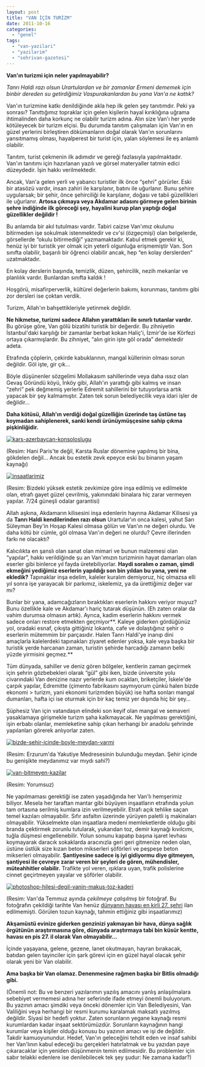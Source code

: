 ```yaml
---
layout: post
title: "VAN İÇİN TURİZM"
date: 2011-10-16
categories: 
  - "genel"
tags: 
  - "van-yazilari"
  - "yazilarim"
  - "sehrivan-gazetesi"
---
```


**Van'ın turizmi için neler yapılmayabilir?**

  

_Tanrı Haldi razı olsun Urartulardan ve bir zamanlar Ermeni dememek için binbir dereden su getirdiğimiz Vaspurakanlardan bu yana Van'a ne kattık?_

  

Van'ın turizmine katkı denildiğinde akla hep ilk gelen şey tanıtımdır. Peki ya sonrası? Tanıttığımız topraklar için gelen kişilerin hayal kırıklığına uğrama ihtimalinden daha korkunç ne olabilir turizm adına. Alın size Van'ı her yerde kötüleyecek bir turizm elçisi. Bu durumda tanıtım çalışmaları için Van'ın en güzel yerlerini birleştiren dökümanların doğal olarak Van'ın sorunlarını yansıtmamış olması, hayalperest bir turist için, yalan söylemesi ile eş anlamlı olabilir.

  

Tanıtım, turist çekmenin ilk adımıdır ve gereği fazlasıyla yapılmaktadır. Van'ın tanıtımı için hazırlanan yazılı ve görsel materyaller tatmin edici düzeydedir. İşin hakkı verilmektedir.

  

Ancak, Van'a gelen yerli ve yabancı turistler ilk önce “şehri” görürler. Eski bir atasözü vardır, insan zahiri ile karşılanır, batını ile uğurlanır. Bunu şehire uygularsak; bir şehir, önce şehirciliği ile karşılanır, doğası ve tabii güzellikleri ile uğurlanır. **Artosa çıkmaya veya Akdamar adasını görmeye gelen birinin şehre indiğinde ilk göreceği şey, hayalini kurup plan yaptığı doğal güzellikler değildir !**

  

Bu anlamda bir akıl tutulması vardır. Tabiri caizse Van'ımız okulunu bitirmeden işe sokulmak istenmektedir ve cv'si (özgeçmişi) olan belgelerde, görsellerde “okulu bitirmediği” yazmamaktadır. Kabul etmek gerekir ki, henüz iyi bir turistik yer olmak için yeterli olgunluğa erişmemiştir Van. Son sınıfta olabilir, başarılı bir öğrenci olabilir ancak, hep “en kolay derslerden” uzatmaktadır.

  

En kolay derslerin başında, temizlik, düzen, şehircilik, nezih mekanlar ve planlılık vardır. Bunlardan sınıfta kaldık !

  

Hoşgörü, misafirperverlik, kültürel değerlerin bakımı, korunması, tanıtımı gibi zor dersleri ise çoktan verdik.

  

Turizm, Allah'ın bahşettikleriyle yetinmek değildir.

  

**Ne hikmetse, turizmi sadece Allahın yarattıkları ile sınırlı tutanlar vardır.** Bu görüşe göre, Van gölü bizatihi turistik bir değerdir. Bu zihniyetin İstanbul'daki karşılığı bir zamanlar berbat kokan Haliç'i, İzmir'de ise Körfezi ortaya çıkarmışlardır. Bu zihniyet, “alın girin işte göl orada” demektedir adeta.

  

Etrafında çöplerin, çekirde kabuklarının, mangal küllerinin olması sorun değildir. Göl işte, gir çık…

  

Böyle düşünenler sözgelimi Mollakasım sahillerinde veya daha ıssız olan Gevaş Göründü köyü, İnköy gibi, Allah'ın yarattığı gibi kalmış ve insan “zehri” pek değmemiş yerlerle Edremit sahillerini bir tutuyorlarsa artık yapacak bir şey kalmamıştır. Zaten tek sorun belediyecilik veya idari işler de değildir…

  

**Daha kötüsü, Allah'ın verdiği doğal güzelliğin üzerinde taş üstüne taş koymadan sahiplenerek, sanki kendi ürünüymüşçesine sahip çıkma pişkinliğidir.**

  

[![](/images/kars-azerbaycan-konsoloslugu.jpg "kars-azerbaycan-konsoloslugu")](http://suatatan.wordpress.com/wp-content/uploads/2011/10/kars-azerbaycan-konsoloslugu.jpg)

  

(Resim: Hani Paris'te değil, Karsta Ruslar dönemine yapılmış bir bina, gökdelen değil… Ancak bu estetik zevk epeyce eski bu binanın yaşam kaynağı)

  

[![](/images/insaatlarimiz.jpg "insaatlarimiz")](http://suatatan.wordpress.com/wp-content/uploads/2011/10/insaatlarimiz.jpg)

  

(Resim: Bizdeki yüksek estetik zevkimize göre inşa edilmiş ve edilmekte olan, etrafı gayet güzel çevrilmiş, yakınındaki binalara hiç zarar vermeyen yapılar. 7/24 güneşli odalar garantisi)

  

Allah aşkına, Akdamarın kilisesini inşa edenlerin hayrına Akdamar Kilisesi ya da **Tanrı Haldi kendilerinden razı olsun** Urartular'ın onca kalesi, yahut Sarı Süleyman Bey'in Hoşap Kalesi olmasa gölün ve Van'ın ne değeri olurdu. Ve daha kötü bir cümle, göl olmasa Van'ın değeri ne olurdu? Çevre illerinden farkı ne olacaktı?

  

Kalıcılıkta en şanslı olan sanat olan mimari ve bunun malzemesi olan “yapılar”, hakkı verildiğinde şu an Van'ımızın turizminin hayat damarları olan eserler gibi binlerce yıl fayda üretebiliyorlar. **Haydi soralım o zaman, şimdi ekmeğini yediğimiz eserlerin yapıldığı son bin yıldan bu yana, yeni ne ekledik?** Tapınaklar inşa edelim, kaleler kuralım demiyoruz, hiç olmazsa elli yıl sonra işe yarayacak bir parkımız, iskelemiz, ya da ürettiğimiz değer var mı?

  

Bunlar bir yana, adamcağızların bıraktıkları eserlerin hakkını veriyor muyuz? Bunu özellikle kale ve Akdamar'ı hariç tutarak düşünün. (Eh zaten oralar da vahim durumsa olmasın artık). Ayrıca, kadim eserlerin hakkını vermek sadece onları restore etmekten geçmiyor**. Kaleye giderken gördüğünüz yol, oradaki esnaf, çıkışta gittiğiniz lokanta, cafe ve dolaştığınız şehir o eserlerin mütemmim bir parçasıdır. Halen Tanrı Haldi'ye inanıp dini amaçlarla kalelerdeki tapınakları ziyaret edenler yoksa, kale veya başka bir turistik yerde harcanan zaman, turistin şehirde harcadığı zamanın belki yüzde yirmisini geçmez.**

  

Tüm dünyada, sahiller ve deniz gören bölgeler, kentlerin zaman geçirmek için şehrin gözbebekleri olarak “gül” gibi iken, bizde üniversite yolu civarındaki Van denizine nazır yerlerde kum ocakları, briketçiler, İskele'de çarpık yapılar, Edremitte (çimento fabrikasını saymıyorum çünkü halen bizde ekonomi > turizm, yani ekonomi turizmden büyük) ise hafta sonları mangal dumanları, hafta içi ise oturmak için bir kaç temiz yer dışında hiç bir şey…

  

Şüphesiz Van için vatandaşın elindeki son keyif olan mangal ve semaveri yasaklamaya girişmekle turizm şaha kalkmayacak. Ne yapılması gerektiğini, işin erbabı olanlar, memleketine sahip çıkan herhangi bir anadolu şehrinde yapılanları görerek anlıyorlar zaten.

  

[![](/images/bizde-sehir-icinde-boyle-meydan-varmi.jpg "bizde-sehir-icinde-boyle-meydan-varmi")](http://suatatan.wordpress.com/wp-content/uploads/2011/10/bizde-sehir-icinde-boyle-meydan-varmi.jpg)

  

(Resim: Erzurum'da Yakutiye Medresesinin bulunduğu meydan. Şehir içinde bu genişikte meydanımız var mıydı sahi?)

  

[![](/images/van-bitmeyen-kazilar.jpg "van-bitmeyen-kazilar")](http://suatatan.wordpress.com/wp-content/uploads/2011/10/van-bitmeyen-kazilar.jpg)

  

(Resim: Yorumsuz)

  

Ne yapılmaması gerektiği ise zaten yaşadığında her Van'lı hemşerimiz biliyor. Mesela her taraftan mantar gibi büyüyen inşaatların etrafında yolun tam ortasına serilmiş kumlara izin verilmeyebilir. Etrafı açık tehlike saçan temel kazıları olmayabilir. Sıfır asfaltın üzerinde yürüyen paletli iş makinaları olmayabilir. Yükselmekte olan inşaatlara medeni memleketlerde olduğu gibi branda çektirmek zorunlu tutularak, yukarıdan toz, demir kaynağı kıvılcımı, tuğla düşmesi engellenebilir. Yolun sonunu kapatıp başına işaret levhası koymayarak daracık sokaklarda aracınızla geri geri gitmenize neden olan, üstüne üstlük size kızan beton mikserleri şöförleri ve peşpeşe beton mikserleri olmayabilir. **Şantiyesine sadece iş iyi gidiyormu diye gitmeyen, şantiyesi ile çevreye zarar veren bir şeyleri de gören, mühendisler, müteahhitler olabilir.** Trafikte yol veren, ışıklara uyan, trafik polislerine cinnet geçirtmeyen yayalar ve şöförler olabilir.

  

[![](/images/photoshop-hilesi-degil-vanin-makus-toz-kaderi.jpg "photoshop-hilesi-degil-vanin-makus-toz-kaderi")](http://suatatan.wordpress.com/wp-content/uploads/2011/10/photoshop-hilesi-degil-vanin-makus-toz-kaderi.jpg)

  

  

  

(Resim: Van'da Temmuz ayında _çekilmeye çalışılmış_ bir fotoğraf. Bu fotoğrafın çekildiği tarihte Van henüz [dünyanın havası en kirli 27. şehri](http://gundem.milliyet.com.tr/dunyanin-havasi-en-kirli-27-kenti-van/gundem/gundemdetay/28.09.2011/1443997/default.htm "Van maalesef dünyanın havası en kirli 27.şehri") ilan edilmemişti. Görülen tozun kaynağı, tahmin ettiğiniz gibi inşaatlarımız)

  

**Akşamüstü evinize giderken genzinizi yakmayan bir hava, dünya sağlık örgütünün araştırmasına göre, dünyada araştırmaya tabi bin küsür kentte, havası en pis 27. il olarak Van olmayabilir…**

  

İçinde yaşayana, gelene, gezene, lanet okutmayan, hayran bırakacak, batıdan gelen tayinciler için şark görevi için en güzel hayal olacak şehir olarak yeni bir Van olabilir.

  

**Ama başka bir Van olamaz. Denenmesine rağmen başka bir Bitlis olmadığı gibi.**

  

(Önemli not: Bu ve benzeri yazılarımın yazılış amacını yanlış anlaşılmalara sebebiyet vermemesi adına her seferinde ifade etmeyi önemli buluyorum. Bu yazının amacı şimdiki veya önceki dönemler için Van Belediyesini, Van Valiliğini veya herhangi bir resmi kurumu karalamak maksatlı yazılmış değildir. Siyasi bir hedefi yoktur. Zaten sorunların yegane kaynağı resmi kurumlardan kadar inşaat sektörümüzdür. Sorunların kaynağının hangi kurumlar veya kişiler olduğu konusu bu yazının amacı ve işi de değildir. Takdir kamuoyunundur. Hedef, Van'ın geleceğini tehdit eden ve insaf sahibi her Van'lının kabul edeceği bu gerçekleri hatırlatmak ve bu yazıdan paye çıkaracaklar için yeniden düşünmenin temin edilmesidir. Bu problemler için sabır telakki edenlere ise denilebilecek tek şey şudur: Ne zamana kadar?)

